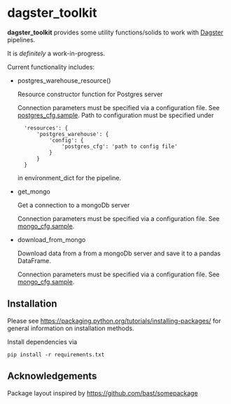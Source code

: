 # dagster_toolkit

**dagster_toolkit** provides some utility functions/solids to work with [Dagster](https://dagster.readthedocs.io/) pipelines.

It is _definitely_ a work-in-progress.

Current functionality includes:

* postgres_warehouse_resource()

    Resource constructor function for Postgres server
    
    Connection parameters must be specified via a configuration file. See [postgres_cfg.sample](db_toolkit/docs/postgres_cfg.sample).
    Path to configuration must be specified under 
        
        'resources': { 
            'postgres_warehouse': {
                'config': {
                    'postgres_cfg': 'path to config file'
                }
            }
        }
    in environment_dict for the pipeline.           

* get_mongo

    Get a connection to a mongoDb server
    
    Connection parameters must be specified via a configuration file.
    See [mongo_cfg.sample](db_toolkit/docs/mongo_cfg.sample).
    
* download_from_mongo

    Download data from a from a mongoDb server and save it to a pandas DataFrame.
    
    Connection parameters must be specified via a configuration file.
    See [mongo_cfg.sample](db_toolkit/docs/mongo_cfg.sample).
    
## Installation
Please see https://packaging.python.org/tutorials/installing-packages/ for general information on installation methods.

Install dependencies via

    pip install -r requirements.txt
  
## Acknowledgements

Package layout inspired by https://github.com/bast/somepackage
